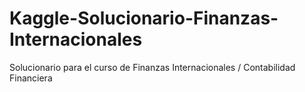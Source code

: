 # Kaggle-Solucionario-Finanzas-Internacionales
Solucionario para el curso de Finanzas Internacionales / Contabilidad Financiera
